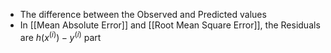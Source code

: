 - The difference between the Observed and Predicted values
- In [[Mean Absolute Error]] and [[Root Mean Square Error]], the Residuals are $h(x^{(i)}) - y^{(i)}$ part 